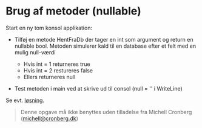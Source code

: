 ﻿# Brug af metoder (nullable)

Start en ny tom konsol applikation:

* Tilføj en metode HentFraDb der tager en int som argument og return en nullable bool. Metoden simulerer kald til en database efter et felt med en mulig null-værdi
  * Hvis int = 1 returneres true
  * Hvis int = 2 restureres false
  * Ellers returneres null

* Test metoden i main ved at skrive ud til consol (null = '' i WriteLine)

Se evt. [løsning](https://github.com/devcronberg/undervisning-cs-opgaver/blob/master/variabler-nullable/Program.cs).

<!-- footerstart -->
> Denne opgave må ikke benyttes uden tilladelse fra Michell Cronberg (michell@cronberg.dk)
<!-- footerslut -->
